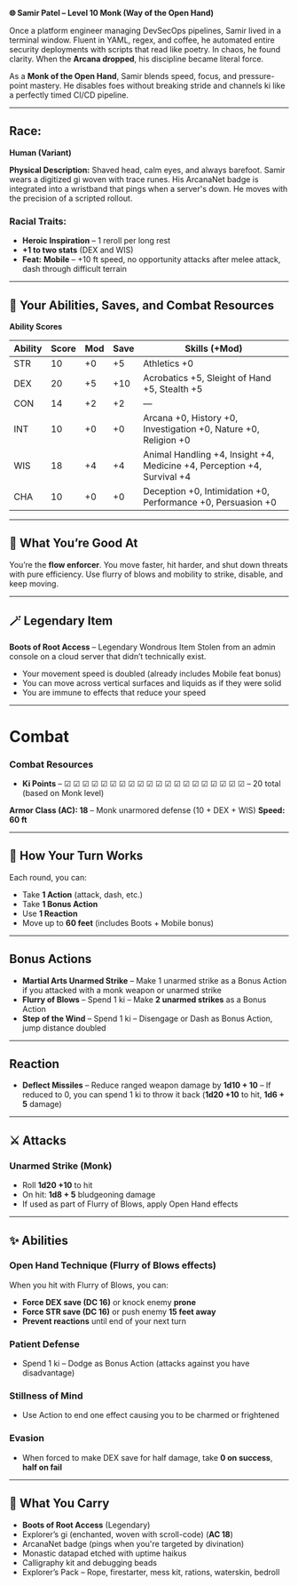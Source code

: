 **🌐 Samir Patel – Level 10 Monk (Way of the Open Hand)**

Once a platform engineer managing DevSecOps pipelines, Samir lived in a terminal window. Fluent in YAML, regex, and coffee, he automated entire security deployments with scripts that read like poetry. In chaos, he found clarity. When the **Arcana dropped**, his discipline became literal force.

As a **Monk of the Open Hand**, Samir blends speed, focus, and pressure-point mastery. He disables foes without breaking stride and channels ki like a perfectly timed CI/CD pipeline.

---

## Race:

**Human (Variant)**

**Physical Description:** Shaved head, calm eyes, and always barefoot. Samir wears a digitized gi woven with trace runes. His ArcanaNet badge is integrated into a wristband that pings when a server's down. He moves with the precision of a scripted rollout.

### Racial Traits:

* **Heroic Inspiration** – 1 reroll per long rest
* **+1 to two stats** (DEX and WIS)
* **Feat:** **Mobile** – +10 ft speed, no opportunity attacks after melee attack, dash through difficult terrain

---

## 🧠 Your Abilities, Saves, and Combat Resources

**Ability Scores**

| Ability | Score | Mod | Save | Skills (+Mod)                                         |
|--------|-------|-----|------|---------------------------------------------------------|
| STR    | 10    | +0  | +5   | Athletics +0                                           |
| DEX    | 20    | +5  | +10  | Acrobatics +5, Sleight of Hand +5, Stealth +5          |
| CON    | 14    | +2  | +2   | —                                                      |
| INT    | 10    | +0  | +0   | Arcana +0, History +0, Investigation +0, Nature +0, Religion +0 |
| WIS    | 18    | +4  | +4   | Animal Handling +4, Insight +4, Medicine +4, Perception +4, Survival +4 |
| CHA    | 10    | +0  | +0   | Deception +0, Intimidation +0, Performance +0, Persuasion +0 |

---

## 🎯 What You’re Good At

You’re the **flow enforcer**. You move faster, hit harder, and shut down threats with pure efficiency. Use flurry of blows and mobility to strike, disable, and keep moving.

---

## 🪄 Legendary Item

**Boots of Root Access** – Legendary Wondrous Item
Stolen from an admin console on a cloud server that didn’t technically exist.

* Your movement speed is doubled (already includes Mobile feat bonus)
* You can move across vertical surfaces and liquids as if they were solid
* You are immune to effects that reduce your speed

---

# Combat

### Combat Resources

* **Ki Points** – ☑ ☑ ☑ ☑ ☑ ☑ ☑ ☑ ☑ ☑ ☑ ☑ ☑ ☑ ☑ ☑ ☑ ☑ ☑ ☑ – 20 total (based on Monk level)

**Armor Class (AC): 18** – Monk unarmored defense (10 + DEX + WIS)
**Speed: 60 ft**

---

## 🧐 How Your Turn Works

Each round, you can:

* Take **1 Action** (attack, dash, etc.)
* Take **1 Bonus Action**&#x20;
* Use **1 Reaction**
* Move up to **60 feet** (includes Boots + Mobile bonus)

---

## Bonus Actions

* **Martial Arts Unarmed Strike** – Make 1 unarmed strike as a Bonus Action if you attacked with a monk weapon or unarmed strike
* **Flurry of Blows** – Spend 1 ki – Make **2 unarmed strikes** as a Bonus Action
* **Step of the Wind** – Spend 1 ki – Disengage or Dash as Bonus Action, jump distance doubled

---

## Reaction

* **Deflect Missiles** – Reduce ranged weapon damage by **1d10 + 10** – If reduced to 0, you can spend 1 ki to throw it back (**1d20 +10** to hit, **1d6 + 5** damage)

---

## ⚔️ Attacks

### Unarmed Strike (Monk)

* Roll **1d20 +10** to hit
* On hit: **1d8 + 5** bludgeoning damage
* If used as part of Flurry of Blows, apply Open Hand effects

---

## ✨ Abilities

### Open Hand Technique (Flurry of Blows effects)

When you hit with Flurry of Blows, you can:

* **Force DEX save (DC 16)** or knock enemy **prone**
* **Force STR save (DC 16)** or push enemy **15 feet away**
* **Prevent reactions** until end of your next turn

### Patient Defense

* Spend 1 ki – Dodge as Bonus Action (attacks against you have disadvantage)

### Stillness of Mind

* Use Action to end one effect causing you to be charmed or frightened

### Evasion

* When forced to make DEX save for half damage, take **0 on success**, **half on fail**

---

## 🎒 What You Carry

* **Boots of Root Access** (Legendary)
* Explorer’s gi (enchanted, woven with scroll-code) (**AC 18**)
* ArcanaNet badge (pings when you're targeted by divination)
* Monastic datapad etched with uptime haikus
* Calligraphy kit and debugging beads
* Explorer’s Pack – Rope, firestarter, mess kit, rations, waterskin, bedroll
